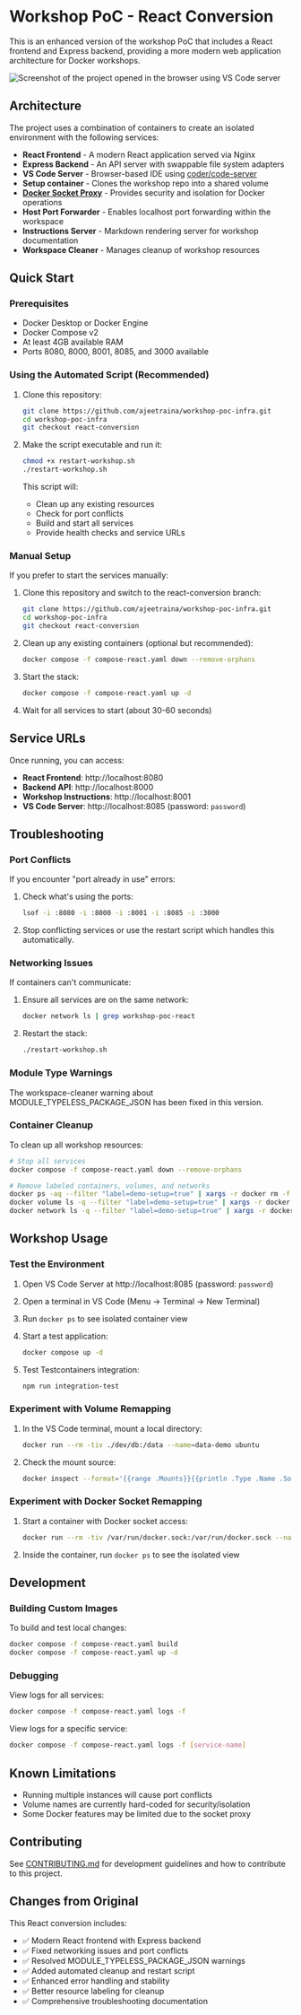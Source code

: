 # Workshop PoC - React Conversion

This is an enhanced version of the workshop PoC that includes a React frontend and Express backend, providing a more modern web application architecture for Docker workshops.

![Screenshot of the project opened in the browser using VS Code server](./screenshot.png)

## Architecture

The project uses a combination of containers to create an isolated environment with the following services:

- **React Frontend** - A modern React application served via Nginx
- **Express Backend** - An API server with swappable file system adapters
- **VS Code Server** - Browser-based IDE using [coder/code-server](https://github.com/coder/code-server)
- **Setup container** - Clones the workshop repo into a shared volume
- **[Docker Socket Proxy](https://github.com/mikesir87/docker-socket-proxy)** - Provides security and isolation for Docker operations
- **Host Port Forwarder** - Enables localhost port forwarding within the workspace
- **Instructions Server** - Markdown rendering server for workshop documentation
- **Workspace Cleaner** - Manages cleanup of workshop resources

## Quick Start

### Prerequisites

- Docker Desktop or Docker Engine
- Docker Compose v2
- At least 4GB available RAM
- Ports 8080, 8000, 8001, 8085, and 3000 available

### Using the Automated Script (Recommended)

1. Clone this repository:
   ```bash
   git clone https://github.com/ajeetraina/workshop-poc-infra.git
   cd workshop-poc-infra
   git checkout react-conversion
   ```

2. Make the script executable and run it:
   ```bash
   chmod +x restart-workshop.sh
   ./restart-workshop.sh
   ```

   This script will:
   - Clean up any existing resources
   - Check for port conflicts
   - Build and start all services
   - Provide health checks and service URLs

### Manual Setup

If you prefer to start the services manually:

1. Clone this repository and switch to the react-conversion branch:
   ```bash
   git clone https://github.com/ajeetraina/workshop-poc-infra.git
   cd workshop-poc-infra
   git checkout react-conversion
   ```

2. Clean up any existing containers (optional but recommended):
   ```bash
   docker compose -f compose-react.yaml down --remove-orphans
   ```

3. Start the stack:
   ```bash
   docker compose -f compose-react.yaml up -d
   ```

4. Wait for all services to start (about 30-60 seconds)

## Service URLs

Once running, you can access:

- **React Frontend**: http://localhost:8080
- **Backend API**: http://localhost:8000 
- **Workshop Instructions**: http://localhost:8001
- **VS Code Server**: http://localhost:8085 (password: `password`)

## Troubleshooting

### Port Conflicts

If you encounter "port already in use" errors:

1. Check what's using the ports:
   ```bash
   lsof -i :8080 -i :8000 -i :8001 -i :8085 -i :3000
   ```

2. Stop conflicting services or use the restart script which handles this automatically.

### Networking Issues

If containers can't communicate:

1. Ensure all services are on the same network:
   ```bash
   docker network ls | grep workshop-poc-react
   ```

2. Restart the stack:
   ```bash
   ./restart-workshop.sh
   ```

### Module Type Warnings

The workspace-cleaner warning about MODULE_TYPELESS_PACKAGE_JSON has been fixed in this version.

### Container Cleanup

To clean up all workshop resources:

```bash
# Stop all services
docker compose -f compose-react.yaml down --remove-orphans

# Remove labeled containers, volumes, and networks
docker ps -aq --filter "label=demo-setup=true" | xargs -r docker rm -f
docker volume ls -q --filter "label=demo-setup=true" | xargs -r docker volume rm -f  
docker network ls -q --filter "label=demo-setup=true" | xargs -r docker network rm
```

## Workshop Usage

### Test the Environment

1. Open VS Code Server at http://localhost:8085 (password: `password`)

2. Open a terminal in VS Code (Menu → Terminal → New Terminal)

3. Run `docker ps` to see isolated container view

4. Start a test application:
   ```bash
   docker compose up -d
   ```

5. Test Testcontainers integration:
   ```bash
   npm run integration-test
   ```

### Experiment with Volume Remapping

1. In the VS Code terminal, mount a local directory:
   ```bash
   docker run --rm -tiv ./dev/db:/data --name=data-demo ubuntu
   ```

2. Check the mount source:
   ```bash
   docker inspect --format='{{range .Mounts}}{{println .Type .Name .Source .Destination}}{{end}}' data-demo
   ```

### Experiment with Docker Socket Remapping

1. Start a container with Docker socket access:
   ```bash
   docker run --rm -tiv /var/run/docker.sock:/var/run/docker.sock --name=socket-demo docker sh
   ```

2. Inside the container, run `docker ps` to see the isolated view

## Development

### Building Custom Images

To build and test local changes:

```bash
docker compose -f compose-react.yaml build
docker compose -f compose-react.yaml up -d
```

### Debugging

View logs for all services:
```bash
docker compose -f compose-react.yaml logs -f
```

View logs for a specific service:
```bash
docker compose -f compose-react.yaml logs -f [service-name]
```

## Known Limitations

- Running multiple instances will cause port conflicts
- Volume names are currently hard-coded for security/isolation
- Some Docker features may be limited due to the socket proxy

## Contributing

See [CONTRIBUTING.md](CONTRIBUTING.md) for development guidelines and how to contribute to this project.

## Changes from Original

This React conversion includes:

- ✅ Modern React frontend with Express backend
- ✅ Fixed networking issues and port conflicts  
- ✅ Resolved MODULE_TYPELESS_PACKAGE_JSON warnings
- ✅ Added automated cleanup and restart script
- ✅ Enhanced error handling and stability
- ✅ Better resource labeling for cleanup
- ✅ Comprehensive troubleshooting documentation
